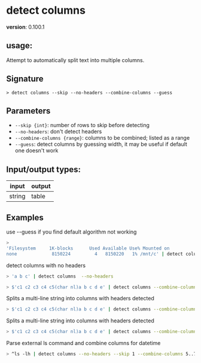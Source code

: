 # detect columns

**version**: 0.100.1

## **usage**:

Attempt to automatically split text into multiple columns.

## Signature

`> detect columns --skip --no-headers --combine-columns --guess`

## Parameters

- `--skip {int}`: number of rows to skip before detecting
- `--no-headers`: don't detect headers
- `--combine-columns {range}`: columns to be combined; listed as a range
- `--guess`: detect columns by guessing width, it may be useful if default one doesn't work

## Input/output types:

| input  | output |
| ------ | ------ |
| string | table  |

## Examples

use --guess if you find default algorithm not working

```bash
>
'Filesystem     1K-blocks      Used Available Use% Mounted on
none             8150224         4   8150220   1% /mnt/c' | detect columns --guess
```

detect columns with no headers

```bash
> 'a b c' | detect columns  --no-headers
```

```bash
> $'c1 c2 c3 c4 c5(char nl)a b c d e' | detect columns --combine-columns 0..1
```

Splits a multi-line string into columns with headers detected

```bash
> $'c1 c2 c3 c4 c5(char nl)a b c d e' | detect columns --combine-columns -2..-1
```

Splits a multi-line string into columns with headers detected

```bash
> $'c1 c2 c3 c4 c5(char nl)a b c d e' | detect columns --combine-columns 2..
```

Parse external ls command and combine columns for datetime

```bash
> ^ls -lh | detect columns --no-headers --skip 1 --combine-columns 5..7
```
